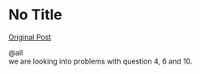 # No Title

[Original Post](https://discourse.onlinedegree.iitm.ac.in/t/169283/43)

<p><span class="mention">@all</span><br>
we are looking into problems with question 4, 6 and 10.</p>
